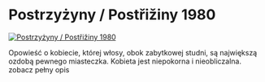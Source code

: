 Postrzyżyny / Postřižiny 1980 
=============
[![Postrzyżyny / Postřižiny 1980 ](http://vidos.pl/images/player.gif)](http://vidos.pl/postrzyzyny-postiiny-1980)

 Opowieść o kobiecie, której włosy, obok zabytkowej studni, są największą ozdobą pewnego miasteczka. Kobieta jest niepokorna i nieobliczalna. zobacz pełny opis

